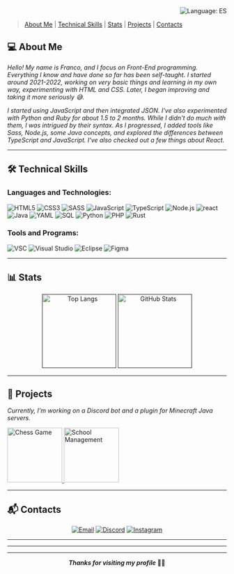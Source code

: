 <div align="right">
<a href="README.md" style="text-decoration:none;">
<img src="https://img.shields.io/badge/Language-ES-FFFF00?style=for-the-badge&logo=googletranslate&logoColor=FFFF00&color=FFFF00&labelColor=3E00CC" alt="Language: ES">
</a>
</div>

> [About Me](#capria1) | [Technical Skills](#capria2) | [Stats](#capria3) | [Projects](#capria4) | [Contacts](#capria5)

<section id="capria1">

# 💻 **About Me**
</section>

*Hello! My name is Franco, and I focus on Front-End programming. Everything I know and have done so far has been self-taught. I started around 2021-2022, working on very basic things and learning in my own way, experimenting with HTML and CSS. Later, I began improving and taking it more seriously 😅.*  

*I started using JavaScript and then integrated JSON. I've also experimented with Python and Ruby for about 1.5 to 2 months. While I didn't do much with them, I was intrigued by their syntax. As I progressed, I added tools like Sass, Node.js, some Java concepts, and explored the differences between TypeScript and JavaScript. I've also checked out a few things about React.*  

---

<section id="capria2">

## 🛠️ **Technical Skills**
</section>

### Languages and Technologies:

![HTML5](https://img.shields.io/badge/HTML5-E34F26?style=for-the-badge&logo=html5&logoColor=white)
![CSS3](https://img.shields.io/badge/CSS3-1572B6?style=for-the-badge&logo=css3&logoColor=white)
![SASS](https://img.shields.io/badge/SASS-CC6699?style=for-the-badge&logo=sass&logoColor=white)
![JavaScript](https://img.shields.io/badge/JavaScript-F7DF1E?style=for-the-badge&logo=javascript&logoColor=black)
![TypeScript](https://img.shields.io/badge/TypeScript-Basic-444?style=for-the-badge&logo=typescript&logoColor=white&labelColor=3178C6)
![Node.js](https://img.shields.io/badge/Node.js-Basic-444?style=for-the-badge&logo=nodedotjs&logoColor=white&labelColor=339933)
![react](https://img.shields.io/badge/react-Basic-444?style=for-the-badge&logo=react&logoColor=black&labelColor=61DAFB)
![Java](https://img.shields.io/badge/Java-007396?style=for-the-badge&logo=java&logoColor=white)
![YAML](https://img.shields.io/badge/YAML-000000?style=for-the-badge&logo=yaml&logoColor=white)
![SQL](https://img.shields.io/badge/SQL-4479A1?style=for-the-badge&logo=postgresql&logoColor=white)
![Python](https://img.shields.io/badge/Python-Basic-444?style=for-the-badge&logo=python&logoColor=white&labelColor=3776AB)
![PHP](https://img.shields.io/badge/PHP-Basic-444?style=for-the-badge&logo=php&logoColor=white&labelColor=777BB4)
![Rust](https://img.shields.io/badge/Rust-Basic-444?style=for-the-badge&logo=rust&logoColor=white&labelColor=000)

### Tools and Programs:

![VSC](https://img.shields.io/badge/VSC-0078D4?style=for-the-badge&logo=visualstudiocode&logoColor=white)
![Visual Studio](https://img.shields.io/badge/Visual_Studio-5C2D91?style=for-the-badge&logo=visualstudio&logoColor=white)
![Eclipse](https://img.shields.io/badge/Eclipse-2C2255?style=for-the-badge&logo=eclipseide&logoColor=white)
![Figma](https://img.shields.io/badge/Figma-Basic-444?style=for-the-badge&logo=figma&logoColor=white&labelColor=F24E1E)

---

<section id="capria3">

## 📊 **Stats**
</section>

<div align="center">
<a href=""><img height="170px" src="https://github-readme-stats.vercel.app/api/top-langs/?username=FranchoLol&layout=compact&theme=radical&bg_color=3E00CC&title_color=FFFF00&text_color=FFFF00&icon_color=FFFF00&hide_border=true" alt="Top Langs"></a>
<a href=""><img height="170px" src="https://github-readme-stats.vercel.app/api?username=FranchoLol&show_icons=true&theme=radical&bg_color=3E00CC&title_color=FFFF00&text_color=FFFF00&icon_color=FFFF00&hide_border=true" alt="GitHub Stats"></a>
</div>

---

<section id="capria4">

## 🚀 **Projects**
</section>

*Currently, I'm working on a Discord bot and a plugin for Minecraft Java servers.*  

<a href="https://github.com/FranchoLol/chess">
<img height="126px" src="https://github-readme-stats.vercel.app/api/pin/?username=FranchoLol&repo=chess&theme=radical&bg_color=3E00CC&title_color=FFFF00&text_color=FFFF00&icon_color=FFFF00&hide_border=true" alt="Chess Game">
</a>

<a href="https://github.com/FranchoLol/eestn2">
<img height="126px" src="https://github-readme-stats.vercel.app/api/pin/?username=FranchoLol&repo=eestn2&theme=radical&bg_color=3E00CC&title_color=FFFF00&text_color=FFFF00&icon_color=FFFF00&hide_border=true" alt="School Management">
</a>

---

<section id="capria5">

## 📬 **Contacts**
</section>

<div align="center">
  
[![Email](https://img.shields.io/badge/Email-capriadeveloper@gmail.com-444?style=for-the-badge&logo=gmail&logoColor=white&labelColor=EA4335)](mailto:capriadeveloper@gmail.com) [![Discord](https://img.shields.io/badge/Discord-francholol-444?style=for-the-badge&logo=discord&logoColor=white&labelColor=5865F2)](https://discord.com/users/francholol) [![Instagram](https://img.shields.io/badge/Instagram-capria__franco-444?style=for-the-badge&logo=instagram&logoColor=white&labelColor=FF0069)](https://instagram.com/capria_franco)  

</div>

---
---
---

<div align="center">

***Thanks for visiting my profile* 💛💜**

</div>
